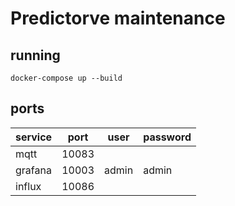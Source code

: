 # Predictorve maintenance

## running

`docker-compose up --build`

## ports
 
|service|port|user|password|
|---|---|---|---|
|mqtt|10083|||
|grafana|10003|admin|admin|
|influx|10086|||